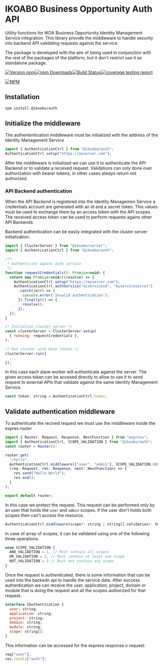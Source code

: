 # IKOABO Business Opportunity Auth API

Utility functions for IKOA Business Opportunity Identity Management Service integration. This library provide the middleware to handle security into backend API validating requests against the service.

The package is developed with the aim of being used in conjunction with the rest of the packages of the platform, but it don't restrict use it as standalone package.

[![Version npm](https://img.shields.io/npm/v/@ikoabo/auth.svg?style=flat-square)](https://www.npmjs.com/package/@ikoabo/auth)[![npm Downloads](https://img.shields.io/npm/dm/@ikoabo/auth.svg?style=flat-square)](https://npmcharts.com/compare/@ikoabo/auth?minimal=true)[![Build Status](https://gitlab.com/ikoabo/packages/auth/badges/master/pipeline.svg)](https://gitlab.com/ikoabo/packages/auth)[![coverage testing report](https://gitlab.com/ikoabo/packages/auth/badges/master/coverage.svg)](https://gitlab.com/ikoabo/packages/auth/-/commits/master)

[![NPM](https://nodei.co/npm/@ikoabo/auth.png?downloads=true&downloadRank=true)](https://nodei.co/npm/@ikoabo/auth/)

## Installation

```bash
npm install @ikoabo/auth
```

## Initialize the middleware

The authententication middleware must be initialized with the address of the Identity Management Service

```js
import { AuthenticationCtrl } from "@ikoabo/auth";
AuthenticationCtrl.setup("https://myserver.com");
```

After the middleware is initialized we can use it to authenticate the API Backend or to validate a received request. Validations can only done over authorization with bearer tokens, in other cases always return not authorized.

### API Backend authentication

When the API Backend is registered into the Identity Managemen Service a credentials account are generated with an id and a secret token. This values must be used to exchange them by an access token with the API scopes. The received access token can be used to perform requests agains other API Backends.

Backend authentication can be easily integrated with the cluster server initialization:

```js
import { ClusterServer } from "@ikoabo/server";
import { AuthenticationCtrl } from "@ikoabo/auth";

/**
 * Authenticate agains auth service
 */
function requestCredentials(): Promise<void> {
  return new Promise<void>((resolve) => {
    AuthenticationCtrl.setup("https://myserver.com");
    AuthenticationCtrl.authService("miserviceid", "myservicesecret")
      .catch((err) => {
        console.error('Invalid authentication');
      }).finally(() => {
        resolve();
      });
  });
}

/* Initialize cluster server */
const clusterServer = ClusterServer.setup(
  { running: requestCredentials },
);

/* Run cluster with base routes */
clusterServer.run({
  ...
});
```

In this case each slave worker will authenticate against the server. The given access token can be accesed directly to allow to use it to send request to external APIs that validate against the same Identity Management Service.

```js
const token: string = AuthenticationCtrl.token;
```

## Validate authentication middleware

To authenticate the recived request we must use the middleware inside the expres router

```js
import { Router, Request, Response, NextFunction } from "express";
import { AuthenticationCtrl, SCOPE_VALIDATION } from "@ikoabo/auth";
const router = Router();

router.get(
  "/hello",
  AuthenticationCtrl.middleware(["user", "admin"], SCOPE_VALIDATION.AND_VALIADTION),
  (req: Request, res: Response, next: NextFunction) => {
    res.send("Hello World");
    res.end();
  }
);

export default router;
```

In this case we protect the request. This request can be performed only by an user that holds the `user` and `admin` scopes. If the user don't holds both scopes then can't access the resource.

```js
AuthenticationCtrl.middleware(scope?: string | string[],validation?: SCOPE_VALIDATION)
```

In case of array of scopes, it can be validated using one of the following three operations.

```js
enum SCOPE_VALIDATION {
  AND_VALIADTION = 1, // Must contain all scopes
  OR_VALIDATION = 2, // Must contain at least one scope
  NOT_VALIDATION = 3 // Must not contain any scope
}
```

Once the request is authenticated, there is some information that can be used into the backedn api to handle the service data. After success authentication we can receive the user, application, project, domain or module that is doing the request and all the scopes authorized for that request.

```js
interface IAuthentication {
  user: string;
  application: string;
  project: string;
  domain: string;
  module: string;
  scope: string[];
}
```

This information can be accessed for the express response o request:

```js
req["user"];
res.locals["auth"];
```
